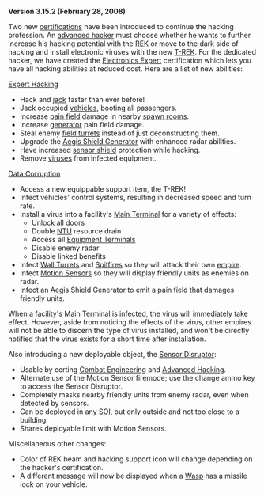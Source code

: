 **Version 3.15.2 (February 28, 2008)**

Two new [certifications](../certifications/Certifications.md) have been introduced
to continue the hacking profession. An [advanced
hacker](../certifications/Advanced_Hacking.md) must choose whether he wants to
further increase his hacking potential with the [REK](../REK.md) or
move to the dark side of hacking and install electronic viruses with the
new [T-REK](../weapons/T-REK.md). For the dedicated hacker, we have created
the [Electronics Expert](../certifications/Electronics_Expert.md) certification
which lets you have all hacking abilities at reduced cost. Here are a
list of new abilities:

[Expert Hacking](../certifications/Expert_Hacking.md)

- Hack and [jack](../terminology/Jack.md) faster than ever before!
- Jack occupied [vehicles](../vehicles/Vehicle.md), booting all
  passengers.
- Increase [pain field](../terminology/Pain_Field.md) damage in nearby [spawn
  rooms](../locations/Spawn_Room.md).
- Increase [generator](../items/Generator.md) pain field damage.
- Steal enemy [field turrets](../OMFT.md) instead of just
  deconstructing them.
- Upgrade the [Aegis Shield
  Generator](../weapons/Aegis_Shield_Generator.md) with enhanced radar
  abilities.
- Have increased [sensor shield](../implants/Sensor_Shield.md) protection
  while hacking.
- Remove [viruses](../terminology/Virus.md) from infected equipment.

[Data Corruption](../certifications/Data_Corruption.md)

- Access a new equippable support item, the T-REK!
- Infect vehicles' control systems, resulting in decreased speed and
  turn rate.
- Install a virus into a facility's [Main
  Terminal](../items/Main_Terminal.md) for a variety of effects:
  - Unlock all doors
  - Double [NTU](../items/NTU.md) resource drain
  - Access all [Equipment Terminals](../items/Equipment_Terminal.md)
  - Disable enemy radar
  - Disable linked benefits
- Infect [Wall Turrets](../Wall_Turrets.md) and
  [Spitfires](../weapons/Adaptive_Construction_Engine.md#Spitfire) so they will attack their own
  [empire](../terminology/Empire.md).
- Infect [Motion Sensors](../weapons/Adaptive_Construction_Engine.md#Motion_Sensor) so they will
  display friendly units as enemies on radar.
- Infect an Aegis Shield Generator to emit a pain field that damages
  friendly units.

When a facility's Main Terminal is infected, the virus will immediately
take effect. However, aside from noticing the effects of the virus,
other empires will not be able to discern the type of virus installed,
and won't be directly notified that the virus exists for a short time
after installation.

Also introducing a new deployable object, the [Sensor
Disruptor](../items/Sensor_Disruptor.md):

- Usable by certing [Combat
  Engineering](../certifications/Combat_Engineering.md) and [Advanced
  Hacking](../certifications/Advanced_Hacking.md).
- Alternate use of the Motion Sensor firemode; use the change ammo key
  to access the Sensor Disruptor.
- Completely masks nearby friendly units from enemy radar, even when
  detected by sensors.
- Can be deployed in any [SOI](../SOI.md), but only outside and
  not too close to a building.
- Shares deployable limit with Motion Sensors.

Miscellaneous other changes:

- Color of REK beam and hacking support icon will change depending on
  the hacker's certification.
- A different message will now be displayed when a
  [Wasp](../vehicles/Wasp.md) has a missile lock on your vehicle.

<!--[Category:Patches](../Category:Patches.md)-->
